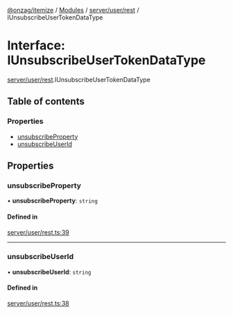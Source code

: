 [@onzag/itemize](../README.md) / [Modules](../modules.md) / [server/user/rest](../modules/server_user_rest.md) / IUnsubscribeUserTokenDataType

# Interface: IUnsubscribeUserTokenDataType

[server/user/rest](../modules/server_user_rest.md).IUnsubscribeUserTokenDataType

## Table of contents

### Properties

- [unsubscribeProperty](server_user_rest.IUnsubscribeUserTokenDataType.md#unsubscribeproperty)
- [unsubscribeUserId](server_user_rest.IUnsubscribeUserTokenDataType.md#unsubscribeuserid)

## Properties

### unsubscribeProperty

• **unsubscribeProperty**: `string`

#### Defined in

[server/user/rest.ts:39](https://github.com/onzag/itemize/blob/73e0c39e/server/user/rest.ts#L39)

___

### unsubscribeUserId

• **unsubscribeUserId**: `string`

#### Defined in

[server/user/rest.ts:38](https://github.com/onzag/itemize/blob/73e0c39e/server/user/rest.ts#L38)
